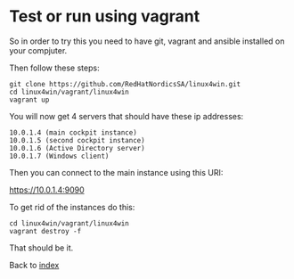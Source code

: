 # Test or run using vagrant

So in order to try this you need to have git, vagrant and ansible installed on your compjuter.

Then follow these steps:

```
git clone https://github.com/RedHatNordicsSA/linux4win.git
cd linux4win/vagrant/linux4win
vagrant up
```

You will now get 4 servers that should have these ip addresses:

```
10.0.1.4 (main cockpit instance)
10.0.1.5 (second cockpit instance)
10.0.1.6 (Active Directory server)
10.0.1.7 (Windows client)
```
Then you can connect to the main instance using this URI:

https://10.0.1.4:9090

To get rid of the instances do this:

```
cd linux4win/vagrant/linux4win
vagrant destroy -f
```

That should be it.

Back to [index](../README.md)